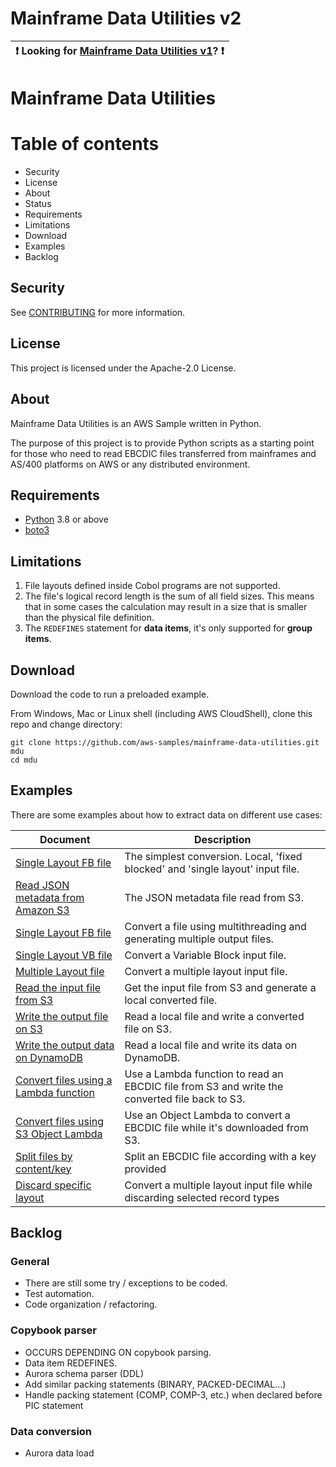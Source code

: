 # Mainframe Data Utilities v2

| :exclamation:  Looking for [Mainframe Data Utilities v1](docs/99-README-v1.md)? :exclamation: |
|-----------------------------------------|
# Mainframe Data Utilities

Table of contents
=================
* Security
* License
* About
* Status
* Requirements
* Limitations
* Download
* Examples
* Backlog

## Security

See [CONTRIBUTING](CONTRIBUTING.md#security-issue-notifications) for more information.

## License

This project is licensed under the Apache-2.0 License.

## About

Mainframe Data Utilities is an AWS Sample written in Python.

The purpose of this project is to provide Python scripts as a starting point for those who need to read EBCDIC files transferred from mainframes and AS/400 platforms on AWS or any distributed environment.

## Requirements

- [Python](https://www.python.org/downloads/) 3.8 or above
- [boto3](https://boto3.amazonaws.com/v1/documentation/api/latest/index.html)

## Limitations

1. File layouts defined inside Cobol programs are not supported.
2. The file's logical record length is the sum of all field sizes. This means that in some cases the calculation may result in a size that is smaller than the physical file definition.
4. The `REDEFINES` statement for **data items**, it's only supported for **group items**.

## Download

Download the code to run a preloaded example.

From Windows, Mac or Linux shell (including AWS CloudShell), clone this repo and change directory:

```
git clone https://github.com/aws-samples/mainframe-data-utilities.git mdu
cd mdu
```

## Examples

There are some examples about how to extract data on different use cases:

|Document  |Description|
| - | - |
|[Single Layout FB file](docs/01-local-single-fb.md)                    |The simplest conversion. Local, 'fixed blocked' and 'single layout' input file.|
|[Read JSON metadata from Amazon S3](docs/02-local-single-fb-s3-json.md)|The JSON metadata file read from S3.|
|[Single Layout FB file](docs/03-local-single-fb-thread.md)             |Convert a file using multithreading and generating multiple output files.|
|[Single Layout VB file](docs/04-local-single-vb.md)                    |Convert a Variable Block input file.|
|[Multiple Layout file](docs/05-local-multi-fb.md)                      |Convert a multiple layout input file.|
|[Read the input file from S3](docs/06-local-multi-fb-s3-input.md)      |Get the input file from S3 and generate a local converted file.|
|[Write the output file on S3](docs/07-local-multi-fb-s3-output.md)     |Read a local file and write a converted file on S3.|
|[Write the output data on DynamoDB](docs/08-local-multi-ddb.md)        |Read a local file and write its data on DynamoDB.|
|[Convert files using a Lambda function](docs/09-lambda-multi-s3-output.md)|Use a Lambda function to read an EBCDIC file from S3 and write the converted file back to S3.|
|[Convert files using S3 Object Lambda](docs/10-s3-lambda-obj-multi-fb.md) |Use an Object Lambda to convert a EBCDIC file while it's downloaded from S3.|
|[Split files by content/key](docs/99-file-split-fb.md)                 |Split an EBCDIC file according with a key provided |
|[Discard specific layout](docs/11-local-multi-fb-discard.md)           |Convert a multiple layout input file while discarding selected record types|

## Backlog

### General
- There are still some try / exceptions to be coded.
- Test automation.
- Code organization / refactoring.

### Copybook parser
- OCCURS DEPENDING ON copybook parsing.
- Data item REDEFINES.
- Aurora schema parser (DDL)
- Add similar packing statements (BINARY, PACKED-DECIMAL...)
- Handle packing statement (COMP, COMP-3, etc.) when declared before PIC statement

### Data conversion
- Aurora data load
